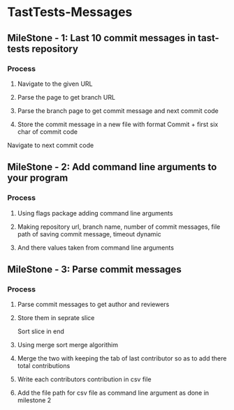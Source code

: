 # TastTests-Messages

## MileStone - 1: Last 10 commit messages in tast-tests repository

### Process

1. Navigate to the given URL

2. Parse the page to get branch URL

3. Parse the branch page to get commit message and next commit code

4. Store the commit message in a new file with format Commit + first six char of commit code

Navigate to next commit code


## MileStone - 2: Add command line arguments to your program

### Process

1. Using flags package adding command line arguments

2. Making repository url, branch name, number of commit messages, file path of saving commit message, timeout dynamic

3. And there values taken from command line arguments

## MileStone - 3: Parse commit messages

### Process

1. Parse commit messages to get author and reviewers

2. Store them in seprate slice

   Sort slice in end

3. Using merge sort merge algorithim

4. Merge the two with keeping the tab of last contributor so as to add there total contributions

5. Write each contributors contribution in csv file

6. Add the file path for csv file as command line argument as done in milestone 2


